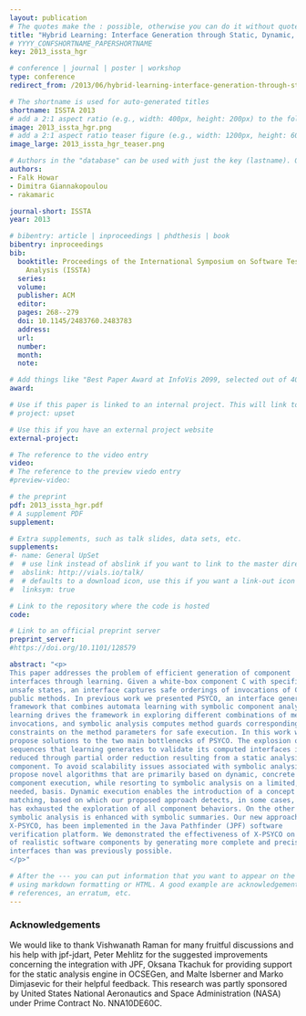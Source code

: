 ```yaml
---
layout: publication
# The quotes make the : possible, otherwise you can do it without quotes
title: "Hybrid Learning: Interface Generation through Static, Dynamic, and Symbolic Analysis"
# YYYY_CONFSHORTNAME_PAPERSHORTNAME
key: 2013_issta_hgr

# conference | journal | poster | workshop
type: conference
redirect_from: /2013/06/hybrid-learning-interface-generation-through-static-dynamic-and-symbolic-analysis

# The shortname is used for auto-generated titles
shortname: ISSTA 2013
# add a 2:1 aspect ratio (e.g., width: 400px, height: 200px) to the folder /assets/images/papers/
image: 2013_issta_hgr.png
# add a 2:1 aspect ratio teaser figure (e.g., width: 1200px, height: 600px) to the folder /assets/images/papers/
image_large: 2013_issta_hgr_teaser.png

# Authors in the "database" can be used with just the key (lastname). Others can be written properly.
authors:
- Falk Howar
- Dimitra Giannakopoulou
- rakamaric

journal-short: ISSTA
year: 2013

# bibentry: article | inproceedings | phdthesis | book
bibentry: inproceedings
bib:
  booktitle: Proceedings of the International Symposium on Software Testing and
    Analysis (ISSTA)
  series:
  volume:
  publisher: ACM
  editor:
  pages: 268--279
  doi: 10.1145/2483760.2483783
  address:
  url:
  number:
  month:
  note:

# Add things like "Best Paper Award at InfoVis 2099, selected out of 4000 submissions"
award:

# Use if this paper is linked to an internal project. This will link to the project site
# project: upset

# Use this if you have an external project website
external-project:

# The reference to the video entry
video:
# The reference to the preview viedo entry
#preview-video:

# the preprint
pdf: 2013_issta_hgr.pdf
# A supplement PDF
supplement:

# Extra supplements, such as talk slides, data sets, etc.
supplements:
#- name: General UpSet
#  # use link instead of abslink if you want to link to the master directory
#  abslink: http://vials.io/talk/
#  # defaults to a download icon, use this if you want a link-out icon
#  linksym: true

# Link to the repository where the code is hosted
code:

# Link to an official preprint server
preprint_server:
#https://doi.org/10.1101/128579

abstract: "<p>
This paper addresses the problem of efficient generation of component
interfaces through learning. Given a white-box component C with specified
unsafe states, an interface captures safe orderings of invocations of C's
public methods. In previous work we presented PSYCO, an interface generation
framework that combines automata learning with symbolic component analysis:
learning drives the framework in exploring different combinations of method
invocations, and symbolic analysis computes method guards corresponding to
constraints on the method parameters for safe execution. In this work we
propose solutions to the two main bottlenecks of PSYCO. The explosion of method
sequences that learning generates to validate its computed interfaces is
reduced through partial order reduction resulting from a static analysis of the
component. To avoid scalability issues associated with symbolic analysis, we
propose novel algorithms that are primarily based on dynamic, concrete
component execution, while resorting to symbolic analysis on a limited, as
needed, basis. Dynamic execution enables the introduction of a concept of state
matching, based on which our proposed approach detects, in some cases, that it
has exhausted the exploration of all component behaviors. On the other hand,
symbolic analysis is enhanced with symbolic summaries. Our new approach,
X-PSYCO, has been implemented in the Java Pathfinder (JPF) software
verification platform. We demonstrated the effectiveness of X-PSYCO on a number
of realistic software components by generating more complete and precise
interfaces than was previously possible.
</p>"

# After the --- you can put information that you want to appear on the website
# using markdown formatting or HTML. A good example are acknowledgements, extra
# references, an erratum, etc.
---
```

### Acknowledgements

We would like to thank Vishwanath Raman for many fruitful discussions and his
help with jpf-jdart, Peter Mehlitz for the suggested improvements concerning
the integration with JPF, Oksana Tkachuk for providing support for the static
analysis engine in OCSEGen, and Malte Isberner and Marko Dimjasevic for their
helpful feedback. This research was partly sponsored by United States National
Aeronautics and Space Administration (NASA) under Prime Contract No.
NNA10DE60C.

